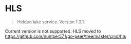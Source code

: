 # HLS

> Hidden lake service. Version 1.0.1.

Current version is not supported. HLS moved to 
https://github.com/number571/go-peer/tree/master/cmd/hls
